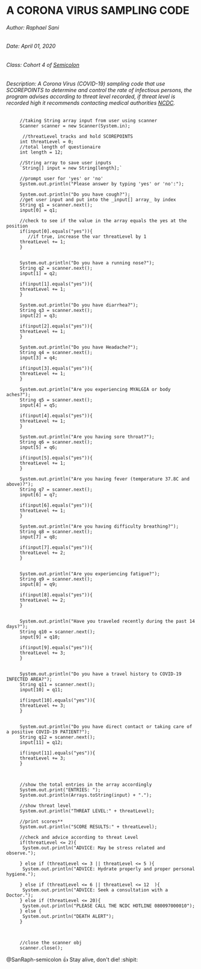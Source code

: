 # A CORONA VIRUS SAMPLING CODE
###### Author: Raphael Sani
###### Date: April 01, 2020
###### Class: Cohort 4 of [Semicolon](http://www.semicolon.africa/)
###### Description: A Corona Virus (COVID-19) sampling code that use _SCOREPOINTS_ to determine and control the rate of _infectious persons_, the program advises according to threat level recorded, if threat level is recorded high it recommends contacting medical authorities [NCDC](https://ncdc.gov.ng/).


         //taking String array input from user using scanner
         Scanner scanner = new Scanner(System.in);
          
          //threatLevel tracks and hold SCOREPOINTS
         int threatLevel = 0;
         //total length of questionaire
         int length = 12;

         //String array to save user inputs
         `String[] input = new String[length];`
         
         //prompt user for 'yes' or 'no'
         System.out.println("Please answer by typing 'yes' or 'no':");

         System.out.println("Do you have cough?");
         //get user input and put into the _input[] array_ by index
         String q1 = scanner.next();
         input[0] = q1;

         //check to see if the value in the array equals the yes at the position
         if(input[0].equals("yes")){
         	//if true, increase the var threatLevel by 1
         threatLevel += 1;
         }
         

         System.out.println("Do you have a running nose?");
         String q2 = scanner.next();
         input[1] = q2;
         
         if(input[1].equals("yes")){
         threatLevel += 1;
         }

         System.out.println("Do you have diarrhea?");
         String q3 = scanner.next();
         input[2] = q3;

         if(input[2].equals("yes")){
         threatLevel += 1;
         }

         System.out.println("Do you have Headache?");
         String q4 = scanner.next();
         input[3] = q4;

         if(input[3].equals("yes")){
         threatLevel += 1;
         }

         System.out.println("Are you experiencing MYALGIA or body aches?");
         String q5 = scanner.next();
         input[4] = q5;

         if(input[4].equals("yes")){
         threatLevel += 1;
         }

         System.out.println("Are you having sore throat?");
         String q6 = scanner.next();
         input[5] = q6;

         if(input[5].equals("yes")){
         threatLevel += 1;
         }

         System.out.println("Are you having fever (temperature 37.8C and above)?");
         String q7 = scanner.next();
         input[6] = q7;

         if(input[6].equals("yes")){
         threatLevel += 1;
         }

         System.out.println("Are you having difficulty breathing?");
         String q8 = scanner.next();
         input[7] = q8;

         if(input[7].equals("yes")){
         threatLevel += 2;
         }


         System.out.println("Are you experiencing fatigue?");
         String q9 = scanner.next();
         input[8] = q9;

         if(input[8].equals("yes")){
         threatLevel += 2;
         }


         System.out.println("Have you traveled recently during the past 14 days?");
         String q10 = scanner.next();
         input[9] = q10;

         if(input[9].equals("yes")){
         threatLevel += 3;
         }


         System.out.println("Do you have a travel history to COVID-19 INFECTED AREA?");
         String q11 = scanner.next();
         input[10] = q11;

         if(input[10].equals("yes")){
         threatLevel += 3;
         }


         System.out.println("Do you have direct contact or taking care of a positive COVID-19 PATIENT?");
         String q12 = scanner.next();
         input[11] = q12;

         if(input[11].equals("yes")){
         threatLevel += 3;
         }
         


         //show the total entries in the array accordingly
         System.out.print("ENTRIES: ");
         System.out.println(Arrays.toString(input) + ".");

         //show threat level
         System.out.println("THREAT LEVEL:" + threatLevel);

         //print scores**
         System.out.println("SCORE RESULTS:" + threatLevel);

         //check and advice according to threat Level
         if(threatLevel <= 2){
          System.out.println("ADVICE: May be stress related and observe.");

         } else if (threatLevel <= 3 || threatLevel <= 5 ){
          System.out.println("ADVICE: Hydrate properly and proper personal hygiene.");

         } else if (threatLevel <= 6 || threatLevel <= 12  ){
          System.out.println("ADVICE: Seek a consultation with a Doctor.");
         } else if (threatLevel <= 20){
          System.out.println("PLEASE CALL THE NCDC HOTLINE 080097000010");
         } else {
          System.out.println("DEATH ALERT");
         }

         

         //close the scanner obj
         scanner.close();


@SanRaph-semicolon :+1: Stay alive, don't die! :shipit:
